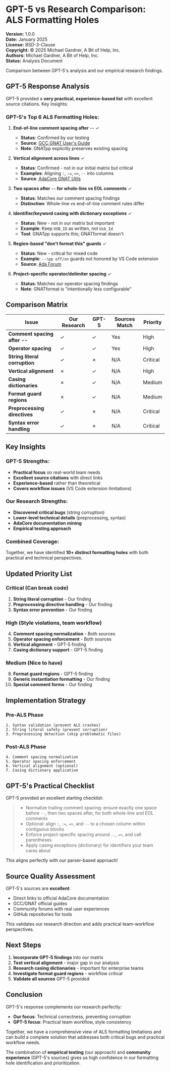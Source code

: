 # GPT-5 vs Research Comparison: ALS Formatting Holes

**Version:** 1.0.0  
**Date:** January 2025  
**License:** BSD-3-Clause  
**Copyright:** © 2025 Michael Gardner, A Bit of Help, Inc.  
**Authors:** Michael Gardner, A Bit of Help, Inc.  
**Status:** Analysis Document

Comparison between GPT-5's analysis and our empirical research findings.

## GPT-5 Response Analysis

GPT-5 provided a **very practical, experience-based list** with excellent source citations. Key insights:

### GPT-5's Top 6 ALS Formatting Holes:

1. **End-of-line comment spacing after `--`** ✓
   - **Status**: Confirmed by our testing
   - **Source**: [GCC GNAT User's Guide](https://gcc.gnu.org/onlinedocs/gcc-4.4.7/gnat_ugn_unw/Formatting-Comments.html)
   - **Note**: GNATpp explicitly preserves existing spacing

2. **Vertical alignment across lines** ✓
   - **Status**: Confirmed - not in our initial matrix but critical
   - **Examples**: Aligning `:`, `:=`, `=>`, `--` into columns
   - **Source**: [AdaCore GNAT Utils](https://docs.adacore.com/gnat_ugn-docs/html/gnat_ugn/gnat_ugn/gnat_utility_programs.html)

3. **Two spaces after `--` for whole-line vs EOL comments** ✓
   - **Status**: Matches our comment spacing findings
   - **Distinction**: Whole-line vs end-of-line comment rules differ

4. **Identifier/keyword casing with dictionary exceptions** ✓
   - **Status**: New - not in our matrix but important
   - **Example**: Keep `USB_ID` as written, not `Usb_Id`
   - **Tool**: GNATpp supports this; GNATformat doesn't

5. **Region-based "don't format this" guards** ✓
   - **Status**: New - critical for mixed code
   - **Example**: `--!pp off/on` guards not honored by VS Code extension
   - **Source**: [Ada Forum](https://forum.ada-lang.io/t/customizing-formatting-with-the-ada-vs-code-extension/1426)

6. **Project-specific operator/delimiter spacing** ✓
   - **Status**: Matches our operator spacing findings
   - **Note**: GNATformat is "intentionally less configurable"

## Comparison Matrix

| Issue | Our Research | GPT-5 | Sources Match | Priority |
|-------|-------------|-------|---------------|----------|
| **Comment spacing after --** | ✓ | ✓ | Yes | High |
| **Operator spacing** | ✓ | ✓ | Yes | High |
| **String literal corruption** | ✓ | ✗ | N/A | Critical |
| **Vertical alignment** | ✗ | ✓ | N/A | High |
| **Casing dictionaries** | ✗ | ✓ | N/A | Medium |
| **Format guard regions** | ✗ | ✓ | N/A | Medium |
| **Preprocessing directives** | ✓ | ✗ | N/A | Critical |
| **Syntax error handling** | ✓ | ✗ | N/A | Critical |

## Key Insights

### GPT-5 Strengths:
- **Practical focus** on real-world team needs
- **Excellent source citations** with direct links
- **Experience-based** rather than theoretical
- **Covers workflow issues** (VS Code extension limitations)

### Our Research Strengths:
- **Discovered critical bugs** (string corruption)
- **Lower-level technical details** (preprocessing, syntax)
- **AdaCore documentation mining**
- **Empirical testing approach**

### Combined Coverage:
Together, we have identified **10+ distinct formatting holes** with both practical and technical perspectives.

## Updated Priority List

### Critical (Can break code)
1. **String literal corruption** - Our finding
2. **Preprocessing directive handling** - Our finding  
3. **Syntax error prevention** - Our finding

### High (Style violations, team workflow)
4. **Comment spacing normalization** - Both sources
5. **Operator spacing enforcement** - Both sources
6. **Vertical alignment** - GPT-5 finding
7. **Casing dictionary support** - GPT-5 finding

### Medium (Nice to have)
8. **Format guard regions** - GPT-5 finding
9. **Generic instantiation formatting** - Our finding
10. **Special comment forms** - Our finding

## Implementation Strategy

### Pre-ALS Phase
```
1. Syntax validation (prevent ALS crashes)
2. String literal safety (prevent corruption)  
3. Preprocessing detection (skip problematic files)
```

### Post-ALS Phase  
```
4. Comment spacing normalization
5. Operator spacing enforcement
6. Vertical alignment (optional)
7. Casing dictionary application
```

## GPT-5's Practical Checklist

GPT-5 provided an excellent starting checklist:

> * Normalize trailing comment spacing: ensure exactly one space before `--`, then two spaces after, for both whole-line and EOL comments
> * Optional: align `:`, `:=`, `=>`, and `--` to a chosen column within contiguous blocks
> * Enforce project-specific spacing around `..`, `=>`, and call parentheses
> * Apply casing exceptions (dictionary) for identifiers your team cares about

This aligns perfectly with our parser-based approach!

## Source Quality Assessment

GPT-5's sources are **excellent**:
- Direct links to official AdaCore documentation
- GCC/GNAT official guides
- Community forums with real user experiences
- GitHub repositories for tools

This validates our research direction and adds practical team-workflow perspectives.

## Next Steps

1. **Incorporate GPT-5 findings** into our matrix
2. **Test vertical alignment** - major gap in our analysis
3. **Research casing dictionaries** - important for enterprise teams
4. **Investigate format guard regions** - workflow critical
5. **Validate all sources** GPT-5 provided

## Conclusion

GPT-5's response complements our research perfectly:
- **Our focus**: Technical correctness, preventing corruption
- **GPT-5 focus**: Practical team workflow, style consistency

Together, we have a comprehensive view of ALS formatting limitations and can build a complete solution that addresses both critical bugs and practical workflow needs.

The combination of **empirical testing** (our approach) and **community experience** (GPT-5's sources) gives us high confidence in our formatting hole identification and prioritization.